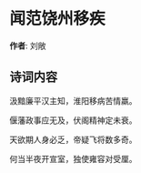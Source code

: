 # 闻范饶州移疾

**作者**: 刘敞

## 诗词内容

汲黯廉平汉主知，淮阳移病苦情羸。

偃藩政事应无及，伏阁精神定未衰。

天欲期人身必乏，帝疑飞将数多奇。

何当半夜开宣室，独使雍容对受厘。

